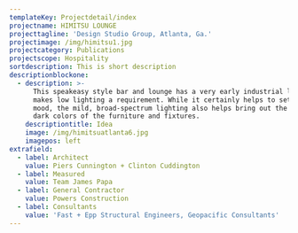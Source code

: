 ```yaml
---
templateKey: Projectdetail/index
projectname: HIMITSU LOUNGE
projecttagline: 'Design Studio Group, Atlanta, Ga.'
projectimage: /img/himitsu1.jpg
projectcategory: Publications
projectscope: Hospitality
sortdescription: This is short description
descriptionblockone:
  - description: >-
      This speakeasy style bar and lounge has a very early industrial look that
      makes low lighting a requirement. While it certainly helps to set the
      mood, the mild, broad-spectrum lighting also helps bring out the bold,
      dark colors of the furniture and fixtures.
    descriptiontitle: Idea
    image: /img/himitsuatlanta6.jpg
    imagepos: left
extrafield:
  - label: Architect
    value: Piers Cunnington + Clinton Cuddington
  - label: Measured
    value: Team James Papa
  - label: General Contractor
    value: Powers Construction
  - label: Consultants
    value: 'Fast + Epp Structural Engineers, Geopacific Consultants'
---
```


